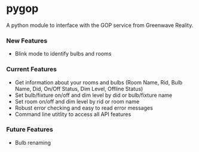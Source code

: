 pygop
=====

A python module to interface with the GOP service from Greenwave Reality.

### New Features
- Blink mode to identify bulbs and rooms

### Current Features

- Get information about your rooms and bulbs
  (Room Name, Rid, Bulb Name, Did, On/Off Status, Dim Level, Offline Status)
- Set bulb/fixture on/off and dim level by did or bulb/fixture name
- Set room on/off and dim level by rid or room name
- Robust error checking and easy to read error messages
- Command line utitlity to access all API features

### Future Features

- Bulb renaming
